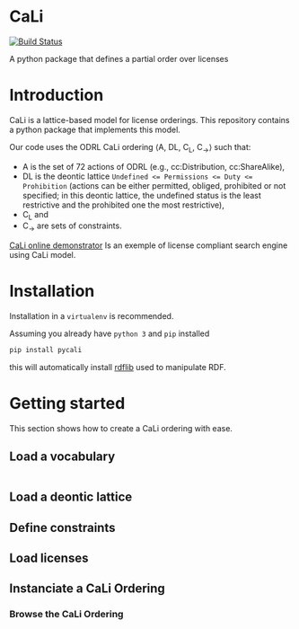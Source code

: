 # CaLi

[![Build Status](https://travis-ci.com/benjimor/CaLi.svg?branch=master)](https://travis-ci.com/benjimor/CaLi)

A python package that defines a partial order over licenses

# Introduction

CaLi is a lattice-based model for license orderings. This repository contains a python package that implements this model.


Our code uses the ODRL CaLi ordering ⟨A, DL, C<sub>L</sub>, C<sub>→</sub>⟩ such that:
* A is the set of 72 actions of ODRL (e.g., cc:Distribution, cc:ShareAlike),
* DL is the deontic lattice `Undefined <= Permissions <= Duty <= Prohibition` (actions can be either permitted, obliged, prohibited or not specified; in this deontic lattice, the undefined status is the least restrictive and the prohibited one the most restrictive),
* C<sub>L</sub> and
* C<sub>→</sub> are sets of constraints.

[CaLi online demonstrator](http://cali.priloo.univ-nantes.fr/) Is an exemple of license compliant search engine using CaLi model.

# Installation

Installation in a `virtualenv` is recommended.

Assuming you already have `python 3` and `pip` installed

```bash
pip install pycali
```

this will automatically install [rdflib](https://github.com/RDFLib/rdflib) used to manipulate RDF.

# Getting started

This section shows how to create a CaLi ordering with ease.

## Load a vocabulary

```python

```

## Load a deontic lattice

## Define constraints

## Load licenses

## Instanciate a CaLi Ordering

### Browse the CaLi Ordering